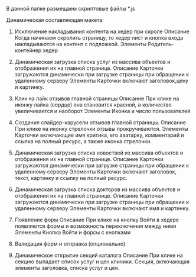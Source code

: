 В данной папке размещаем скриптовые файлы *.js

Динамическая составляющая макета:

1. Исключение накладывания контента на хедер при скроле
Описание
Когда начинаем скролить страницу, то хедер лист и кнопка входа накладываются на контент с подложкой.
Элементы
Родитель-контейнер хедер

2. Динамическая загрузка списка услуг из массива объектов и отображения их на главной странице.
Описание
Карточки загружаются динамически при загрузке страницы при обращении к удаленному серверу
Элементы
Карточки включают заголовок,цену и картинку.

3. Клик на лайк отзывов главной страницы
Описание
При клике на иконку лайка (сердце) она становится красной, а количество увеличивается и наоборот
Элементы
Иконка и число пользователей

4. Создание слайдер-карусели отзывов главной страницы.
Описание
При клике на иконку стрелочки отзывы прокручиваются.
Элементы
Карточки включающие имя критика, его аватарку, комментарий и ссылка на полный ресурс, а также иконка стрелочки.

5. Динамическая загрузка списка новоствей из массива объектов и отображения их на главной странице.
Описание
Карточки загружаются динамически при загрузке страницы при обращении к удаленному серверу
Элементы
Карточки включают заголовок, текст, картинку и ссылку на полный ресурс.

6. Динамическая загрузка списка докторов из массива объектов и отображения их на главной странице.
Описание
Карточки загружаются динамически при загрузке страницы при обращении к удаленному серверу
Элементы
Карточки включают имя и картинку.

7. Появление форм
Описание
При клике на кнопку Войти в хедере появляются формы и возможность переключения между ними
Элементы
Кнопка Войти и форсы с кнопками

8. Валидация форм и отправка (опционально)

9. Динамическое открытие секций каталога
Описание
При клике на секцию выпадает список услуг и цен клиники.
Секция, включающая элементы заголовка, списка услуг и цен. 


